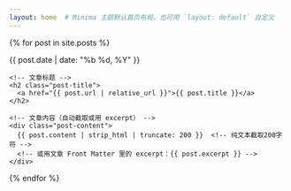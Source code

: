 ```yaml
---
layout: home  # Minima 主题默认首页布局，也可用 `layout: default` 自定义
---
```


<!-- 遍历 _posts 文章，按时间倒序展示 -->
{% for post in site.posts %}
  <article class="post">
    <!-- 文章日期 -->
    <time datetime="{{ post.date | date_to_xmlschema }}" class="post-date">
      {{ post.date | date: "%b %d, %Y" }}  <!-- 格式：May 20, 2016 -->
    </time>
    
    <!-- 文章标题 -->
    <h2 class="post-title">
      <a href="{{ post.url | relative_url }}">{{ post.title }}</a>
    </h2>
    
    <!-- 文章内容（自动截取或用 excerpt） -->
    <div class="post-content">
      {{ post.content | strip_html | truncate: 200 }}  <!-- 纯文本截取200字符 -->
      <!-- 或用文章 Front Matter 里的 excerpt：{{ post.excerpt }} -->
    </div>
  </article>
{% endfor %}